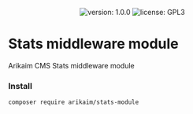 <p align="center">
    <img src="https://img.shields.io/github/release/arikaim/stats-module.svg" alt="version: 1.0.0">
    <img src="https://img.shields.io/badge/License-GPLv3-blue.svg" alt="license: GPL3">
</p>

# Stats middleware module
Arikaim CMS Stats middleware module

### Install
```
composer require arikaim/stats-module
```